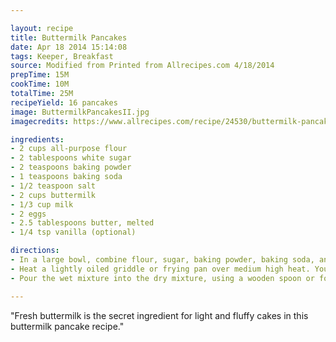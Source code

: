 ```yaml
---

layout: recipe
title: Buttermilk Pancakes
date: Apr 18 2014 15:14:08
tags: Keeper, Breakfast
source: Modified from Printed from Allrecipes.com 4/18/2014
prepTime: 15M
cookTime: 10M
totalTime: 25M
recipeYield: 16 pancakes
image: ButtermilkPancakesII.jpg
imagecredits: https://www.allrecipes.com/recipe/24530/buttermilk-pancakes-ii/

ingredients:
- 2 cups all-purpose flour
- 2 tablespoons white sugar
- 2 teaspoons baking powder
- 1 teaspoons baking soda
- 1/2 teaspoon salt
- 2 cups buttermilk
- 1/3 cup milk
- 2 eggs
- 2.5 tablespoons butter, melted
- 1/4 tsp vanilla (optional)

directions:
- In a large bowl, combine flour, sugar, baking powder, baking soda, and salt. In a separate bowl, beat together buttermilk, milk, eggs and melted butter. Keep the two mixtures separate until you are ready to cook.
- Heat a lightly oiled griddle or frying pan over medium high heat. You can flick water across the surface and if it beads up and sizzles, it's ready!
- Pour the wet mixture into the dry mixture, using a wooden spoon or fork to blend. Stir until it's just blended together. Do not over stir! Pour or scoop the batter onto the griddle, using approximately 1/3 cup for each pancake. Brown on both sides and serve hot.

---
```


"Fresh buttermilk is the secret ingredient for light and fluffy cakes in this buttermilk pancake recipe."
